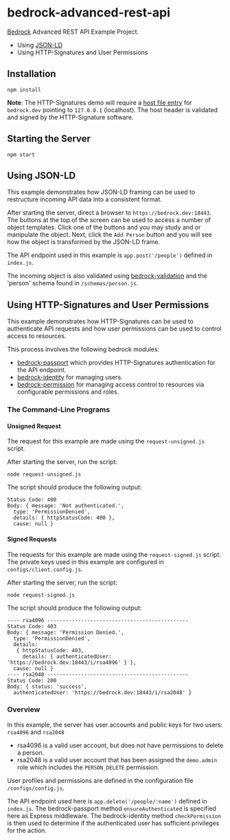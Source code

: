 # bedrock-advanced-rest-api
[Bedrock][] Advanced REST API Example Project.
* Using [JSON-LD][]
* Using HTTP-Signatures and User Permissions

## Installation
```
npm install
```

**Note**:  The HTTP-Signatures demo will require a [host file entry][] for
`bedrock.dev` pointing to `127.0.0.1` (localhost).  The host header is
validated and signed by the HTTP-Signature software.

## Starting the Server
```
npm start
```

## Using JSON-LD
This example demonstrates how JSON-LD framing can be used to restructure
incoming API data into a consistent format.

After starting the server, direct a browser to `https://bedrock.dev:18443`.
The buttons at the top of the screen can be used to access a number of object
templates.  Click one of the buttons and you may study and or manipulate the
object.  Next, click the `Add Person` button and you will see how the object is
transformed by the JSON-LD frame.

The API endpoint used in this example is `app.post('/people')` defined in
`index.js`.

The incoming object is also validated using [bedrock-validation][] and the
'person' schema found in `/schemas/person.js`.

## Using HTTP-Signatures and User Permissions
This example demonstrates how HTTP-Signatures can be used to authenticate API
requests and how user permissions can be used to control access to resources.

This process involves the following bedrock modules:
* [bedrock-passport][] which provides HTTP-Signatures authentication for the
API endpoint.
* [bedrock-identity][] for managing users.
* [bedrock-permission][] for managing access control to resources via
configurable permissions and roles.

### The Command-Line Programs
#### Unsigned Request
The request for this example are made using the `request-unsigned.js` script.

After starting the server, run the script:
```
node request-unsigned.js
```
The script should produce the following output:
```
Status Code: 400
Body: { message: 'Not authenticated.',
  type: 'PermissionDenied',
  details: { httpStatusCode: 400 },
  cause: null }
```

#### Signed Requests
The requests for this example are made using the `request-signed.js` script.
The private keys used in this example are configured in
`configs/client.config.js`.

After starting the server, run the script:
```
node request-signed.js
```
The script should produce the following output:
```
---- rsa4096 ----------------------------------------------
Status Code: 403
Body: { message: 'Permission Denied.',
  type: 'PermissionDenied',
  details:
   { httpStatusCode: 403,
     details: { authenticatedUser: 'https://bedrock.dev:18443/i/rsa4096' } },
  cause: null }
---- rsa2048 ----------------------------------------------
Status Code: 200
Body: { status: 'success',
  authenticatedUser: 'https://bedrock.dev:18443/i/rsa2048' }
```

### Overview
In this example, the server has user accounts and public keys for two users:
`rsa4096` and `rsa2048`
* rsa4096 is a valid user account, but does not have permissions to delete a
person.
* rsa2048 is a valid user account that has been assigned the `demo.admin` role
which includes the `PERSON_DELETE` permission.

User profiles and permissions are defined in the configuration file
`/configs/config.js`.

The API endpoint used here is `app.delete('/people/:name')` defined in
`index.js`.  The bedrock-passport method `ensureAuthenticated` is specified
here as Express middleware.  The bedrock-identity method `checkPermission` is
then used to determine if the authenticated user has sufficient privileges for
the action.

[Bedrock]: https://github.com/digitalbazaar/bedrock
[JSON-LD]: http://json-ld.org/
[host file entry]: http://www.howtogeek.com/howto/27350/beginner-geek-how-to-edit-your-hosts-file/
[bedrock-validation]: https://github.com/digitalbazaar/bedrock-validation
[bedrock-passport]: https://github.com/digitalbazaar/bedrock-passport/tree/2.x
[bedrock-identity]: https://github.com/digitalbazaar/bedrock-identity/tree/2.x
[bedrock-permission]: https://github.com/digitalbazaar/bedrock-permission
